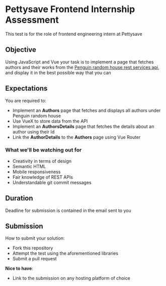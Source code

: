 # Pettysave Frontend Internship Assessment

This test is for the role of frontend engineering intern at Pettysave

## Objective

Using JavaScript and Vue your task is to implement a page that fetches authors and their works from the [Penguin random house rest services api](http://www.penguinrandomhouse.biz/webservices/rest/), and display it in the best possible way that you can

## Expectations

You are required to:

- Implement an **Authors** page that fetches and displays all authors under Penguin random house
- Use VueX to store data from the API
- Implement an **AuthorsDetails** page that fetches the details about an author using their Id
- Link the **AuthorDetails** to the **Authors** page using Vue Router

### What we'll be watching out for

- Creativity in terms of design
- Semantic HTML
- Mobile responsiveness
- Fair knowledge of REST APIs
- Understandable git commit messages

## Duration

Deadline for submission is contained in the email sent to you

## Submission

How to submit your solution:

- Fork this repository
- Attempt the test using the aforementioned libraries
- Submit a pull request

**Nice to have**:

- Link to the submission on any hosting platform of choice
